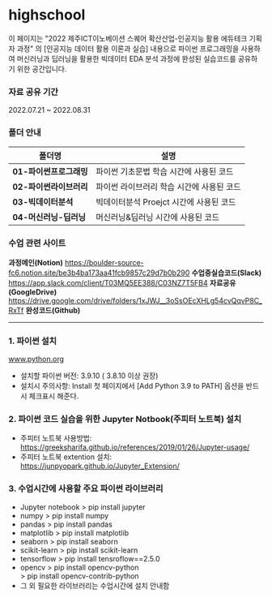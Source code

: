 # highschool
이 페이지는 "2022 제주ICT이노베이션 스퀘어 확산산업-인공지능 활용 에듀테크 기획자 과정" 의 
[인공지능 데이터 활용 이론과 실습] 내용으로 
파이썬 프로그래밍을 사용하여 머신러닝과 딥러닝을 활용한 빅데이터 EDA 분석 과정에 
완성된 실습코드를 공유하기 위한 공간입니다.

### 자료 공유 기간 ###
2022.07.21 ~ 2022.08.31


### 폴더 안내 ###

| 폴더명 | 설명 |
|--------|------|
|**01-파이썬프로그래밍** |파이썬 기초문법 학습 시간에 사용된 코드 |
|**02-파이썬라이브러리** |파이썬 라이브러리 학습 시간에 사용된 코드 |
|**03-빅데이터분석** |빅데이터분석 Proejct 시간에 사용된 코드 |
|**04-머신러닝-딥러닝** |머신러닝&딥러닝 시간에 사용된 코드 |


### 수업 관련 사이트 ###
**과정메인(Notion)**  https://boulder-source-fc6.notion.site/be3b4ba173aa41fcb9857c29d7b0b290 
**수업중실습코드(Slack)** https://app.slack.com/client/T03MQ5EE388/C03NZ7T5FB4 
**자료공유(GoogleDrive)** https://drive.google.com/drive/folders/1xJWJ__3oSsOEcXHLg54cvQqvP8C_RxTf 
**완성코드(Github)**

-----------------------------

### 1. 파이썬 설치
www.python.org 

 - 설치할 파이썬 버전: 3.9.10 ( 3.8.10 이상 권장)
 - 설치시 주의사항: 
   Install 첫 페이지에서 [Add Python 3.9 to PATH] 옵션을 반드시 체크표시 해준다.
  
 
### 2. 파이썬 코드 실습을 위한 Jupyter Notbook(주피터 노트북) 설치
 - 주피터 노트북 사용방법: https://greeksharifa.github.io/references/2019/01/26/Jupyter-usage/
 - 주피터 노트북 extention  설치: https://junpyopark.github.io/Jupyter_Extension/


### 3. 수업시간에 사용할 주요 파이썬 라이브러리

* Jupyter notebook  > pip install jupyter
* numpy             > pip install numpy
* pandas            > pip install pandas
* matplotlib        > pip install matplotlib
* seaborn           > pip install seaborn
* scikit-learn      > pip install scikit-learn
* tensorflow        > pip install tensroflow==2.5.0
* opencv            > pip install opencv-python     
                    > pip install opencv-contrib-python
* 그 외 필요한 라이브러리는 수업시간에 설치 안내함
